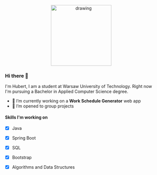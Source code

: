 
<div style="text-align:center">
  <img src="https://user-images.githubusercontent.com/60079684/118280456-83a6b200-b4cc-11eb-8b7f-c811993b8575.png" alt="drawing" width="200"/>
</div>

### Hi there 👋
I'm Hubert, I am a student at Warsaw University of Technology.
Right now I'm pursuing a Bachelor in Applied Computer Science degree.
- 🔭 I’m currently working on a <strong>Work Schedule Generator</strong> web app
- 👯 I’m opened to group projects

#### Skills I'm working on
- [x] Java
- [x] Spring Boot
- [x] SQL
- [x] Bootstrap
- [x] Algorithms and Data Structures


<!--
**nakielsh/nakielsh** is a ✨ _special_ ✨ repository because its `README.md` (this file) appears on your GitHub profile.

Here are some ideas to get you started:

- 🔭 I’m currently working on ...
- 🌱 I’m currently learning ...
- 👯 I’m looking to collaborate on ...
- 🤔 I’m looking for help with ...
- 💬 Ask me about ...
- 📫 How to reach me: ...
- 😄 Pronouns: ...
- ⚡ Fun fact: ...
-->

